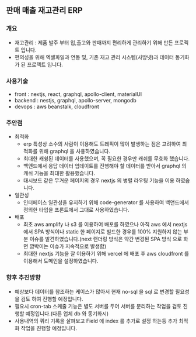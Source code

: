 ## 판매 매출 재고관리 ERP

### 개요
- 재고관리 : 제품 발주 부터 입,출고와 판매까지 편리하게 관리하기 위해 만든 프로젝트 입니다.
- 편의성을 위해 엑셀파일과 연동 및, 기존 재고 관리 시스템(사방넷)과 데이터 동기화 가 된 프로젝트 입니다.

### 사용기술
- front : nextjs, react, graphql, apollo-client, materialUI
- backend : nestjs, graphql, apollo-server, mongodb
- devops : aws beanstalk, cloudfront

### 주안점
- 최적화
  - erp 특성상 소수의 사람이 이용해도 트레픽이 많이 발생하는 점은 고려하여 최적화를 위해 graphql 을 사용하였습니다.
  - 최대한 캐슁된 데이터를 사용했으며, 꼭 필요한 경우만 캐쉬를 무효화 했습니다.
  - 백앤드에서 응답 데이터 업데이트를 진행해야 할 데이터를 받아서 graphql 의 캐쉬 기능을 최대한 활용했습니다.
  - 대시보드 같은 무거운 페이지의 경우 nextjs 의 병렬 라우팅 기능을 이용 하였습니다.
- 일관성
  - 인터페이스 일관성을 유지하기 위해 code-generator 를 사용하여 백앤드에서 정의한 타입을 프론트에서 그대로 사용하였습니다.
- 배포
  - 최초 aws amplify 나 s3 를 이용하여 배포를 하였으나 아직 aws 에서 nextjs 에서 SPA 방식이나 static 한 페이지로 빌드한 경우를 100% 지원하지 않는 부분 이슈를 발견하였습니다.(next 랜더링 방식은 약간 변경된 SPA 방식 으로 화면 깜박이는 이슈가 지속적으로 발생함)
  - 최대한 nextjs 기능을 잘 이용하기 위해 vercel 에 배포 후 aws cloudfront 를 이용해서 도메인을 설정하였습니다.

### 향후 추진방향
- 예상보다 데이터를 참조하는 케이스가 많아서 현재 no-sql 을 sql 로 변경할 필요성을 검토 하여 진행할 예정입니다.
- 필요시 cron-tab 스케줄 기능은 별도 서버를 두어 서버를 분리하는 작업을 검토 진행할 예정입니다.(다른 업체 db 와 동기화시)
- 사용내역의 쿼리 기록을 살펴보고 Field 에 index 를 추가로 설정 하는등 추가 최적화 작업을 진행할 예정입니다.
